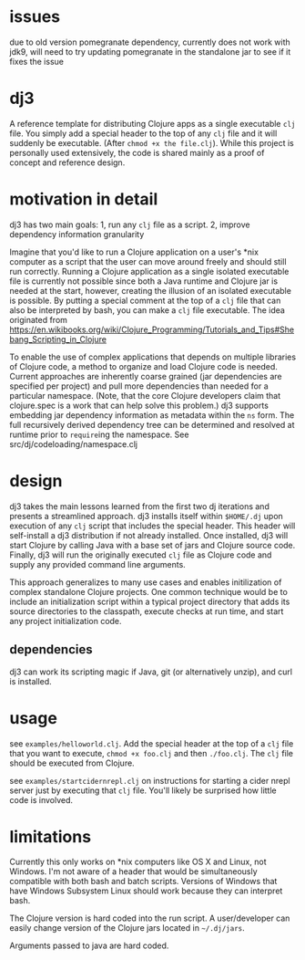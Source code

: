 # issues
due to old version pomegranate dependency, currently does not work with jdk9, will need to try updating pomegranate in the standalone jar to see if it fixes the issue

# dj3
A reference template for distributing Clojure apps as a single executable `clj` file. You simply add a special header to the top of any `clj` file and it will suddenly be executable. (After `chmod +x the file.clj`). While this project is personally used extensively, the code is shared mainly as a proof of concept and reference design.

# motivation in detail

dj3 has two main goals: 1, run any `clj` file as a script. 2, improve dependency information granularity

Imagine that you'd like to run a Clojure application on a user's \*nix computer as a script that the user can move around freely and should still run correctly. Running a Clojure application as a single isolated executable file is currently not possible since both a Java runtime and Clojure jar is needed at the start, however, creating the illusion of an isolated executable is possible. By putting a special comment at the top of a `clj` file that can also be interpreted by bash, you can make a `clj` file executable. The idea originated from https://en.wikibooks.org/wiki/Clojure_Programming/Tutorials_and_Tips#Shebang_Scripting_in_Clojure

To enable the use of complex applications that depends on multiple libraries of Clojure code, a method to organize and load Clojure code is needed. Current approaches are inherently coarse grained (jar dependencies are specified per project) and pull more dependencies than needed for a particular namespace. (Note, that the core Clojure developers claim that clojure.spec is a work that can help solve this problem.) dj3 supports embedding jar dependency information as metadata within the `ns` form. The full recursively derived dependency tree can be determined and resolved at runtime prior to `require`ing the namespace. See src/dj/codeloading/namespace.clj

# design

dj3 takes the main lessons learned from the first two dj iterations and presents a streamlined approach. dj3 installs itself within `$HOME/.dj` upon execution of any `clj` script that includes the special header. This header will self-install a dj3 distribution if not already installed. Once installed, dj3 will start Clojure by calling Java with a base set of jars and Clojure source code. Finally, dj3 will run the originally executed `clj` file as Clojure code and supply any provided command line arguments.

This approach generalizes to many use cases and enables initilization of complex standalone Clojure projects. One common technique would be to include an initialization script within a typical project directory that adds its source directories to the classpath, execute checks at run time, and start any project initialization code.

## dependencies

dj3 can work its scripting magic if Java, git (or alternatively unzip), and curl is installed.

# usage

see `examples/helloworld.clj`. Add the special header at the top of a `clj` file that you want to execute, `chmod +x foo.clj` and then `./foo.clj`. The `clj` file should be executed from Clojure.

see `examples/startcidernrepl.clj` on instructions for starting a cider nrepl server just by executing that `clj` file. You'll likely be surprised how little code is involved.

# limitations

Currently this only works on \*nix computers like OS X and Linux, not Windows. I'm not aware of a header that would be simultaneously compatible with both bash and batch scripts. Versions of Windows that have Windows Subsystem Linux should work because they can interpret bash.

The Clojure version is hard coded into the run script. A user/developer can easily change version of the Clojure jars located in `~/.dj/jars`.

Arguments passed to java are hard coded.
